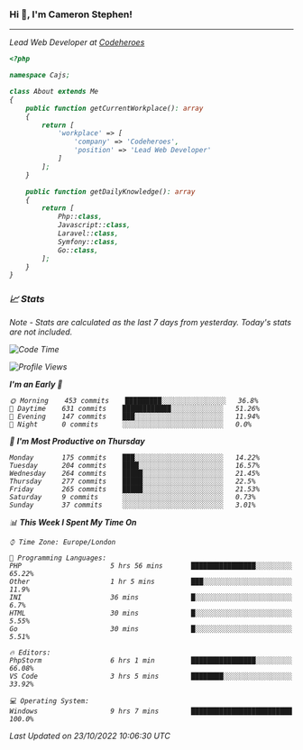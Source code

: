 ### Hi 👋, I'm Cameron Stephen!
<hr>
<p><em>Lead Web Developer at <a href="https://codeheroes.co.uk">Codeheroes</a></p>


```php
<?php

namespace Cajs;

class About extends Me
{
    public function getCurrentWorkplace(): array
    {
        return [
            'workplace' => [
                'company' => 'Codeheroes',
                'position' => 'Lead Web Developer'
            ]
        ];
    }

    public function getDailyKnowledge(): array
    {
        return [
            Php::class,
            Javascript::class,
            Laravel::class,
            Symfony::class,
            Go::class,
        ];
    }
}
```

### 📈 Stats
<p><em>Note - Stats are calculated as the last 7 days from yesterday. Today's stats are not included.</em></p>


<!--START_SECTION:waka-->
![Code Time](http://img.shields.io/badge/Code%20Time-3%2C174%20hrs%2043%20mins-blue)

![Profile Views](http://img.shields.io/badge/Profile%20Views-0-blue)

**I'm an Early 🐤** 

```text
🌞 Morning    453 commits    █████████░░░░░░░░░░░░░░░░   36.8% 
🌆 Daytime    631 commits    ████████████░░░░░░░░░░░░░   51.26% 
🌃 Evening    147 commits    ███░░░░░░░░░░░░░░░░░░░░░░   11.94% 
🌙 Night      0 commits      ░░░░░░░░░░░░░░░░░░░░░░░░░   0.0%

```
📅 **I'm Most Productive on Thursday** 

```text
Monday       175 commits    ███░░░░░░░░░░░░░░░░░░░░░░   14.22% 
Tuesday      204 commits    ████░░░░░░░░░░░░░░░░░░░░░   16.57% 
Wednesday    264 commits    █████░░░░░░░░░░░░░░░░░░░░   21.45% 
Thursday     277 commits    █████░░░░░░░░░░░░░░░░░░░░   22.5% 
Friday       265 commits    █████░░░░░░░░░░░░░░░░░░░░   21.53% 
Saturday     9 commits      ░░░░░░░░░░░░░░░░░░░░░░░░░   0.73% 
Sunday       37 commits     ░░░░░░░░░░░░░░░░░░░░░░░░░   3.01%

```


📊 **This Week I Spent My Time On** 

```text
⌚︎ Time Zone: Europe/London

💬 Programming Languages: 
PHP                      5 hrs 56 mins       ████████████████░░░░░░░░░   65.22% 
Other                    1 hr 5 mins         ███░░░░░░░░░░░░░░░░░░░░░░   11.9% 
INI                      36 mins             █░░░░░░░░░░░░░░░░░░░░░░░░   6.7% 
HTML                     30 mins             █░░░░░░░░░░░░░░░░░░░░░░░░   5.55% 
Go                       30 mins             █░░░░░░░░░░░░░░░░░░░░░░░░   5.51%

🔥 Editors: 
PhpStorm                 6 hrs 1 min         ████████████████░░░░░░░░░   66.08% 
VS Code                  3 hrs 5 mins        ████████░░░░░░░░░░░░░░░░░   33.92%

💻 Operating System: 
Windows                  9 hrs 7 mins        █████████████████████████   100.0%

```


 Last Updated on 23/10/2022 10:06:30 UTC
<!--END_SECTION:waka-->
